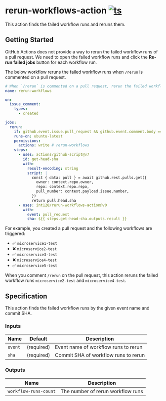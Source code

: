 # rerun-workflows-action [![ts](https://github.com/int128/rerun-workflows-action/actions/workflows/ts.yaml/badge.svg)](https://github.com/int128/rerun-workflows-action/actions/workflows/ts.yaml)

This action finds the failed workflow runs and reruns them.

## Getting Started

GitHub Actions does not provide a way to rerun the failed workflow runs of a pull request.
We need to open the failed workflow runs and click the **Re-run failed jobs** button for each workflow run.

The below workflow reruns the failed workflow runs when `/rerun` is commented on a pull request.

```yaml
# When `/rerun` is commented on a pull request, rerun the failed workflow runs.
name: rerun-workflows

on:
  issue_comment:
    types:
      - created

jobs:
  rerun:
    if: github.event.issue.pull_request && github.event.comment.body == '/rerun'
    runs-on: ubuntu-latest
    permissions:
      actions: write # rerun-workflows
    steps:
      - uses: actions/github-script@v7
        id: get-head-sha
        with:
          result-encoding: string
          script: |
            const { data: pull } = await github.rest.pulls.get({
              owner: context.repo.owner,
              repo: context.repo.repo,
              pull_number: context.payload.issue.number,
            })
            return pull.head.sha
      - uses: int128/rerun-workflows-action@v0
        with:
          event: pull_request
          sha: ${{ steps.get-head-sha.outputs.result }}
```

For example, you created a pull request and the following workflows are triggered:

- :white_check_mark: `microservice1-test`
- :x: `microservice2-test`
- :white_check_mark: `microservice3-test`
- :x: `microservice4-test`
- :white_check_mark: `microservice5-test`

When you comment `/rerun` on the pull request, this action reruns the failed workflow runs `microservice2-test` and `microservice4-test`.

## Specification

This action finds the failed workflow runs by the given event name and commit SHA.

### Inputs

| Name    | Default    | Description                          |
| ------- | ---------- | ------------------------------------ |
| `event` | (required) | Event name of workflow runs to rerun |
| `sha`   | (required) | Commit SHA of workflow runs to rerun |

### Outputs

| Name                  | Description                       |
| --------------------- | --------------------------------- |
| `workflow-runs-count` | The number of rerun workflow runs |
